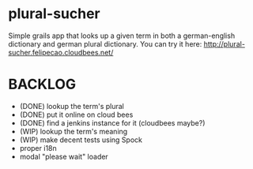 plural-sucher
=============

Simple grails app that looks up a given term in both a german-english dictionary and german plural dictionary. You can try it here: http://plural-sucher.felipecao.cloudbees.net/


BACKLOG
======

- (DONE) lookup the term's plural
- (DONE) put it online on cloud bees
- (DONE) find a jenkins instance for it (cloudbees maybe?)  
- (WIP) lookup the term's meaning
- (WIP) make decent tests using Spock
- proper i18n
- modal "please wait" loader